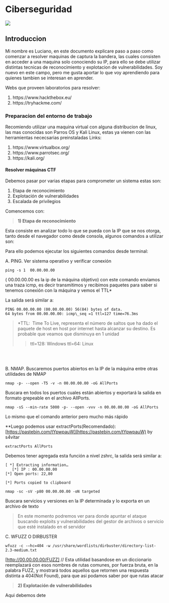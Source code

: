 
# Ciberseguridad

<img src="https://github.com/attrix182/CiberseguridadCFT/blob/main/assets/portada.gif?raw=true" heigth="350px"></img>

## Introduccion 
Mi nombre es Luciano, en este documento explicare paso a paso como comenzar a resolver maquinas de captura la bandera, las cuales consisten en acceder a una maquina solo conociendo su IP, para ello se debe utilizar distintas tecnicas de reconocimiento y explotacion de vulnerabilidades.
Soy nuevo en este campo, pero me gusta aportar lo que voy aprendiendo para quienes tambien se interesan en aprender.
	
Webs que proveen laboratorios para resolver:
  
<ol>  
<li> <a> https://www.hackthebox.eu/ </a> </li>  
<li> <a> https://tryhackme.com/ </a> </li>  
</ol>

### Preparacion del entorno de trabajo

Recomiendo utilizar una maquina virtual con alguna distribucion de linux, las mas conocidas son Parros OS y Kali Linux, estas ya vienen con las herramientas nececsarias preinstaladas
Links:
<ol>  
<li> <a>https://www.virtualbox.org/</a></li> 
<li> <a>https://www.parrotsec.org/</a></li>  
<li> <a>https://kali.org/</a></li>  
</ol>

	
#### Resolver máquinas CTF 

Debemos pasar por varias etapas para comprometer un sistema estas son:
  
 <ol>  
<li>Etapa de reconocimiento</li>  
<li>Explotación de vulnerabilidades</li>  
<li>Escalada de privilegios</li>  
</ol>

Comencemos con:

> <b> 1) Etapa de reconocimiento </b>

Esta consiste en analizar todo lo que se pueda con la IP que se nos otorga, tanto desde el navegador como desde consola, algunos comandos a utilizar son:

Para ello podemos ejecutar los siguientes comandos desde terminal:

A. PING. Ver sistema operativo y verificar conexión
```
ping -s 1  00.00.00.00 
```

( 00.00.00.00  es la ip de la máquina objetivo) con este comando enviamos una traza icmp, es decir transmitimos y recibimos paquetes para saber si tenemos conexión con la máquina y vemos el TTL*

La salida será similar a:
```
PING 00.00.00.00 (00.00.00.00) 56(84) bytes of data.
64 bytes from 00.00.00.00: icmp\_seq =1 ttl=127 time=76.3ms
```


  > *TTL:  Time To Live, representa el número de saltos que ha dado el paquete de host en host por internet hasta alcanzar su destino. Es probable que veamos que disminuya en 1 unidad
  >   > ttl=128: Windows
  >  >  ttl=64: Linux

<br>
<br>

B. NMAP. Buscaremos puertos abiertos en la IP de la máquina entre otras utilidades de NMAP

```
nmap -p- --open -T5 -v -n 00.00.00.00 -oG AllPorts
```
Buscara en todos los puertos cuales están abiertos y exportará la salida en formato grepeable en el archivo AllPorts.

```
nmap -sS --min-rate 5000 -p- --open -vvv -n 00.00.00.00 -oG AllPorts
```
Lo mismo que el comando anterior pero mucho más rápido

**Luego podemos usar extractPorts(Recomendado): [https://pastebin.com/tYpwpauW](https://pastebin.com/tYpwpauW) by s4vitar

```
extractPorts AllPorts
```
 Debemos tener agregada esta función a nivel zshrc, la salida será similar a:
 ```
[ *] Extracting information…
	[*] IP : 00.00.00.00
[*] Open ports: 22,80

[*] Ports copied to clipboard

```
 
 
```
nmap -sc -sV -p80 00.00.00.00 -oN targeted
```
Buscara servicios y versiones en la IP determinada y lo exporta en un archivo de texto

>En este momento podremos ver para donde apuntar el ataque buscando exploits y vulnerabilidades del gestor de archivos o servicio que esté instalado en el servidor

C. WFUZZ O DIRBUSTER
```
wfuzz -c -–hc=404 -w /usr/share/wordlists/dirbuster/directory-list-2.3-medium.txt
```
[http://00.00.00.00/FUZZ] // Esta utilidad basandose en un diccionario reemplazará con esos nombres de rutas comunes, por fuerza bruta, en la palabra FUZZ, y mostrará todos aquellos que retornen una respuesta distinta a 404(Not Found), para que asi podamos saber por que rutas atacar


> <b> 2) Explotación de vulnerabilidades </b>

Aqui debemos dete